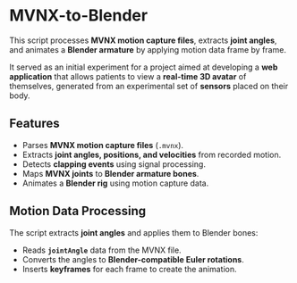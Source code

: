 # MVNX-to-Blender

This script processes **MVNX motion capture files**, extracts **joint angles**, and animates a **Blender armature** by applying motion data frame by frame.  

It served as an initial experiment for a project aimed at developing a **web application** that allows patients to view a **real-time 3D avatar** of themselves, generated from an experimental set of **sensors** placed on their body.

## Features
- Parses **MVNX motion capture files** (`.mvnx`).
- Extracts **joint angles, positions, and velocities** from recorded motion.
- Detects **clapping events** using signal processing.
- Maps **MVNX joints** to **Blender armature bones**.
- Animates a **Blender rig** using motion capture data.

## Motion Data Processing
The script extracts **joint angles** and applies them to Blender bones:
- Reads **`jointAngle`** data from the MVNX file.
- Converts the angles to **Blender-compatible Euler rotations**.
- Inserts **keyframes** for each frame to create the animation.
